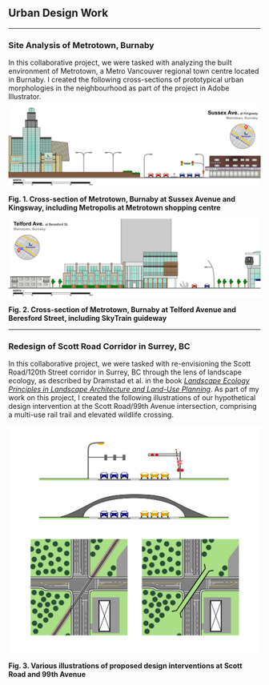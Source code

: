 ## Urban Design Work

***

### Site Analysis of Metrotown, Burnaby

In this collaborative project, we were tasked with analyzing the built environment of Metrotown, a Metro Vancouver regional town centre located in Burnaby. I created the following cross-sections of prototypical urban morphologies in the neighbourhood as part of the project in Adobe Illustrator.

![Cross-section of Metrotown, Burnaby at Sussex Avenue and Kingsway](https://raw.githubusercontent.com/rfwang4/rfwang4.github.io/main/images/Metrotown%20North%20Final2.png)

**Fig. 1. Cross-section of Metrotown, Burnaby at Sussex Avenue and Kingsway, including Metropolis at Metrotown shopping centre**  

![Cross-section of Metrotown, Burnaby at Telford Avenue and Beresford Street](https://raw.githubusercontent.com/rfwang4/rfwang4.github.io/main/images/Metrotown%20South%20Final2.png)

**Fig. 2. Cross-section of Metrotown, Burnaby at Telford Avenue and Beresford Street, including SkyTrain guideway**

***

### Redesign of Scott Road Corridor in Surrey, BC

In this collaborative project, we were tasked with re-envisioning the Scott Road/120th Street corridor in Surrey, BC through the lens of landscape ecology, as described by Dramstad et al. in the book *[Landscape Ecology Principles in Landscape Architecture and Land-Use Planning](https://islandpress.org/books/landscape-ecology-principles-landscape-architecture-and-land-use-planning)*. As part of my work on this project, I created the following illustrations of our hypothetical design intervention at the Scott Road/99th Avenue intersection, comprising a multi-use rail trail and elevated wildlife crossing.

![Various illustrations of proposed design interventions at Scott Road and 99th Avenue](https://raw.githubusercontent.com/rfwang4/rfwang4.github.io/main/images/Scott%20Road%20intersection.png)

**Fig. 3. Various illustrations of proposed design interventions at Scott Road and 99th Avenue**
